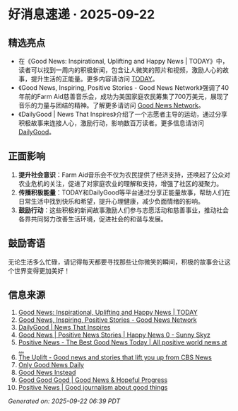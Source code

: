 # 好消息速递 · 2025-09-22

## 精选亮点
- 在《Good News: Inspirational, Uplifting and Happy News | TODAY》中，读者可以找到一周内的积极新闻，包含让人微笑的照片和视频，激励人心的故事，提升生活的正能量。更多内容请访问 [TODAY](https://www.today.com/news/good-news)。
- 《Good News, Inspiring, Positive Stories - Good News Network》强调了40年前的Farm Aid慈善音乐会，成功为美国家庭农民筹集了700万美元，展现了音乐的力量与团结的精神。了解更多请访问 [Good News Network](https://www.goodnewsnetwork.org/)。
- 《DailyGood | News That Inspires》介绍了一个志愿者主导的运动，通过分享积极故事来连接人心，激励行动，影响数百万读者。更多信息请访问 [DailyGood](https://www.dailygood.org/)。

## 正面影响
1. **提升社会意识**：Farm Aid音乐会不仅为农民提供了经济支持，还唤起了公众对农业危机的关注，促进了对家庭农业的理解和支持，增强了社区的凝聚力。
2. **传播积极能量**：TODAY和DailyGood等平台通过分享正能量故事，帮助人们在日常生活中找到快乐和希望，提升心理健康，减少负面情绪的影响。
3. **鼓励行动**：这些积极的新闻故事激励人们参与志愿活动和慈善事业，推动社会各界共同努力改善生活环境，促进社会的和谐与发展。

## 鼓励寄语
无论生活多么忙碌，请记得每天都要寻找那些让你微笑的瞬间，积极的故事会让这个世界变得更加美好！

## 信息来源
1. [Good News: Inspirational, Uplifting and Happy News | TODAY](https://www.today.com/news/good-news)
2. [Good News, Inspiring, Positive Stories - Good News Network](https://www.goodnewsnetwork.org/)
3. [DailyGood | News That Inspires](https://www.dailygood.org/)
4. [Good News | Positive News Stories | Happy News 0 - Sunny Skyz](https://www.sunnyskyz.com/good-news)
5. [Positive News - The Best Good News Today | All positive world news at ...](https://positivenewsfoundation.org/)
6. [The Uplift - Good news and stories that lift you up from CBS News](https://www.cbsnews.com/uplift/)
7. [Only Good News Daily](https://www.onlygoodnewsdaily.com/)
8. [Good News Instead](https://www.goodnewsinstead.com/)
9. [Good Good Good | Good News & Hopeful Progress](https://www.goodgoodgood.co/)
10. [Positive News | Good journalism about good things](https://www.positive.news/)

_Generated on: 2025-09-22 06:39 PDT_
